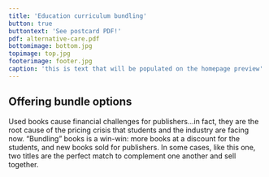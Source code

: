 ```yaml
---
title: 'Education curriculum bundling'
button: true
buttontext: 'See postcard PDF!'
pdf: alternative-care.pdf
bottomimage: bottom.jpg
topimage: top.jpg
footerimage: footer.jpg
caption: 'this is text that will be populated on the homepage preview'
---
```


## Offering bundle options
Used books cause financial challenges for publishers...in fact, they are the root cause of the pricing crisis that students and the industry are facing now. “Bundling” books is a win-win: more books at a discount for the students, and new books sold for publishers. In some cases, like this one, two titles are the perfect match to complement one another and sell together.